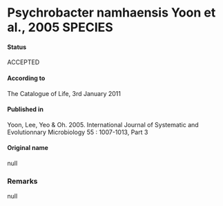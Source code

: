Psychrobacter namhaensis Yoon et al., 2005 SPECIES
=======

#### Status
ACCEPTED

#### According to
The Catalogue of Life, 3rd January 2011

#### Published in
Yoon, Lee, Yeo & Oh. 2005. International Journal of Systematic and Evolutionnary Microbiology 55 : 1007-1013, Part 3

#### Original name
null

### Remarks
null